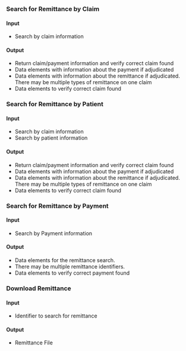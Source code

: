 ### Search for Remittance by Claim

#### Input
* Search by claim information

#### Output
* Return claim/payment information and verify correct claim found
* Data elements with information about the payment if adjudicated
* Data elements with information about the remittance if adjudicated. There may be multiple types of remittance on one claim
* Data elements to verify correct claim found


### Search for Remittance by Patient

#### Input
* Search by claim information
* Search by patient information

#### Output
* Return claim/payment information and verify correct claim found
* Data elements with information about the payment if adjudicated
* Data elements with information about the remittance if adjudicated. There may be multiple types of remittance on one claim
* Data elements to verify correct claim found

### Search for Remittance by Payment

#### Input
* Search by Payment information

#### Output
* Data elements for the remittance search.
* There may be multiple remittance identifiers.
* Data elements to verify correct payment found

### Download Remittance

#### Input
* Identifier to search for remittance

#### Output
* Remittance File

